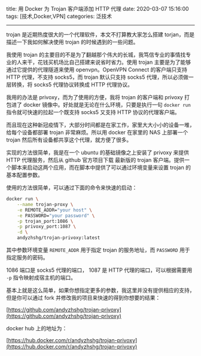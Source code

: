 title: 用 Docker 为 Trojan 客户端添加 HTTP 代理
date: 2020-03-07 15:16:00
tags: [技术,Docker,VPN]
categories: 泛技术

---

trojan 是近期热度很大的一个代理软件，本文不打算教大家怎么搭建 torjan，而是描述一下我如何解决使用 trojan 的时候遇到的一些问题。

我使用 trojan 的主要目的不是为了翻越那个伟大的长城，我笃信专业的事情找专业的人来干，花钱买机场比自己搭建来说省时省力。使用 trojan 主要是为了能够通过它提供的代理隧道来使用 openvpn。OpenVPN Connect 的客户端只支持 HTTP 代理，不支持 socks5，而 trojan 默认只支持 socks5 代理，所以必须做一层转换，将 socks5 代理协议转换成 HTTP 代理协议。

<!-- more -->

我用的办法是 privoxy，而为了使用的方便，我将 trojan 的客户端和 privoxy 打包进了 docker 镜像中。好处就是无论在什么环境，只要是执行一句 `docker run` 指令就可快速的拉起一个既支持 socks5 又支持 HTTP 协议的代理客户端。

而且现在这种新冠疫情下，大部分时间都是在家工作，家里大大小小的设备一堆，给每个设备都部署 trojan 非常麻烦。所以用 docker 在家里的 NAS 上部署一个 trojan 然后所有设备都共享这个代理，就方便了很多。

实现的方法很简单，我是在一个 ubuntu 的基础镜像之上安装了 privoxy 来提供 HTTP 代理服务，然后从 github 官方项目下载 最新版的 trojan 客户端。提供一个脚本来启动这两个应用，而在脚本中提供了可以通过环境变量来设置 trojan 的基本配置参数。

使用的方法很简单，可以通过下面的命令来快速的启动：

```bash
docker run \
    --name trojan-proxy \
    -e REMOTE_ADDR="your host" \
    -e PASSWORD="your password" \
    -p trojan_port:1086 \
    -p privoxy_port:1087 \
    -d \
    andyzhshg/trojan-privoxy:latest
```

其中参数环境变量 `REMOTE_ADDR` 用于指定 trojan 的服务地址，而 `PASSWORD` 用于指定服务的密码。

1086 端口是 socks5 代理的端口， 1087 是 HTTP 代理的端口，可以根据需要用 `-p` 指令映射成宿主机的端口。

基本上就是这么简单，如果你想指定更多的参数，我这里并没有提供相应的支持，但是你可以通过 fork 并修改我的项目来快速的得到你想要的结果：

[https://github.com/andyzhshg/trojan-privoxy](https://github.com/andyzhshg/trojan-privoxy)

docker hub 上的地址为：

[https://hub.docker.com/r/andyzhshg/trojan-privoxy](https://hub.docker.com/r/andyzhshg/trojan-privoxy)



